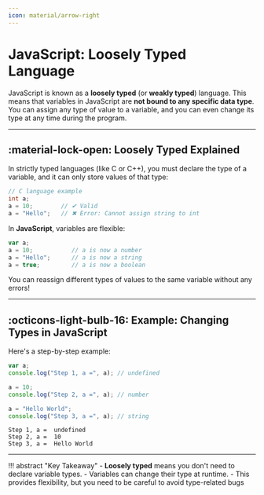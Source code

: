 ```yaml
---
icon: material/arrow-right
---
```


# JavaScript: Loosely Typed Language

JavaScript is known as a **loosely typed** (or **weakly typed**) language. This means that variables in JavaScript are **not bound to any specific data type**. You can assign any type of value to a variable, and you can even change its type at any time during the program.

---

## :material-lock-open: Loosely Typed Explained

In strictly typed languages (like C or C++), you must declare the type of a variable, and it can only store values of that type:

```c
// C language example
int a;
a = 10;        // ✔ Valid
a = "Hello";   // ✖ Error: Cannot assign string to int
```

In **JavaScript**, variables are flexible:

```javascript
var a;
a = 10;           // a is now a number
a = "Hello";      // a is now a string
a = true;         // a is now a boolean
```

You can reassign different types of values to the same variable without any errors!

---

## :octicons-light-bulb-16: Example: Changing Types in JavaScript

Here's a step-by-step example:

```javascript
var a;
console.log("Step 1, a =", a); // undefined

a = 10;
console.log("Step 2, a =", a); // number

a = "Hello World";
console.log("Step 3, a =", a); // string
```

```console title="Console Output"
Step 1, a =  undefined
Step 2, a =  10
Step 3, a =  Hello World
```

---


!!! abstract "Key Takeaway"
    - **Loosely typed** means you don't need to declare variable types.
    - Variables can change their type at runtime.
    - This provides flexibility, but you need to be careful to avoid type-related bugs